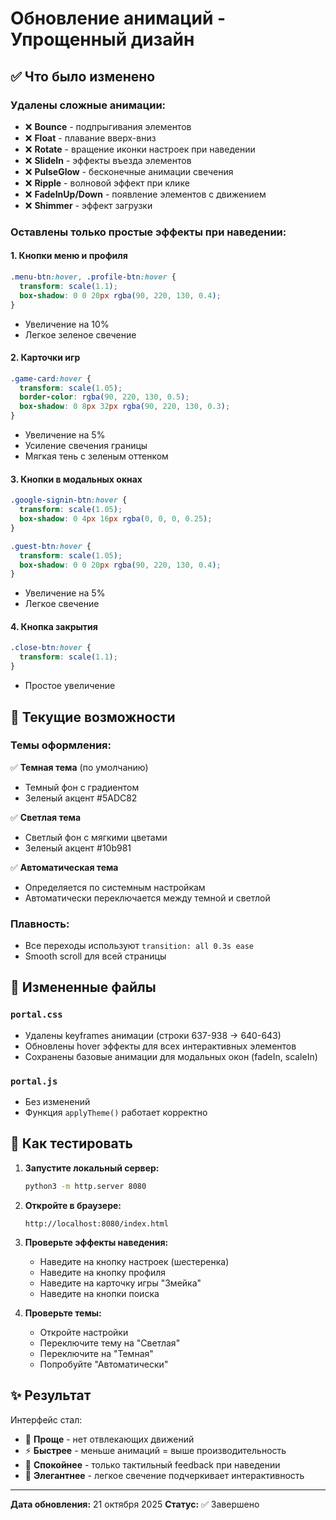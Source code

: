 # Обновление анимаций - Упрощенный дизайн

## ✅ Что было изменено

### Удалены сложные анимации:
- ❌ **Bounce** - подпрыгивания элементов
- ❌ **Float** - плавание вверх-вниз
- ❌ **Rotate** - вращение иконки настроек при наведении
- ❌ **SlideIn** - эффекты въезда элементов
- ❌ **PulseGlow** - бесконечные анимации свечения
- ❌ **Ripple** - волновой эффект при клике
- ❌ **FadeInUp/Down** - появление элементов с движением
- ❌ **Shimmer** - эффект загрузки

### Оставлены только простые эффекты при наведении:

#### 1. **Кнопки меню и профиля**
```css
.menu-btn:hover, .profile-btn:hover {
  transform: scale(1.1);
  box-shadow: 0 0 20px rgba(90, 220, 130, 0.4);
}
```
- Увеличение на 10%
- Легкое зеленое свечение

#### 2. **Карточки игр**
```css
.game-card:hover {
  transform: scale(1.05);
  border-color: rgba(90, 220, 130, 0.5);
  box-shadow: 0 8px 32px rgba(90, 220, 130, 0.3);
}
```
- Увеличение на 5%
- Усиление свечения границы
- Мягкая тень с зеленым оттенком

#### 3. **Кнопки в модальных окнах**
```css
.google-signin-btn:hover {
  transform: scale(1.05);
  box-shadow: 0 4px 16px rgba(0, 0, 0, 0.25);
}

.guest-btn:hover {
  transform: scale(1.05);
  box-shadow: 0 0 20px rgba(90, 220, 130, 0.4);
}
```
- Увеличение на 5%
- Легкое свечение

#### 4. **Кнопка закрытия**
```css
.close-btn:hover {
  transform: scale(1.1);
}
```
- Простое увеличение

## 🎨 Текущие возможности

### Темы оформления:
✅ **Темная тема** (по умолчанию)
- Темный фон с градиентом
- Зеленый акцент #5ADC82

✅ **Светлая тема**
- Светлый фон с мягкими цветами
- Зеленый акцент #10b981

✅ **Автоматическая тема**
- Определяется по системным настройкам
- Автоматически переключается между темной и светлой

### Плавность:
- Все переходы используют `transition: all 0.3s ease`
- Smooth scroll для всей страницы

## 📁 Измененные файлы

### `portal.css`
- Удалены keyframes анимации (строки 637-938 → 640-643)
- Обновлены hover эффекты для всех интерактивных элементов
- Сохранены базовые анимации для модальных окон (fadeIn, scaleIn)

### `portal.js`
- Без изменений
- Функция `applyTheme()` работает корректно

## 🧪 Как тестировать

1. **Запустите локальный сервер:**
   ```bash
   python3 -m http.server 8080
   ```

2. **Откройте в браузере:**
   ```
   http://localhost:8080/index.html
   ```

3. **Проверьте эффекты наведения:**
   - Наведите на кнопку настроек (шестеренка)
   - Наведите на кнопку профиля
   - Наведите на карточку игры "Змейка"
   - Наведите на кнопки поиска

4. **Проверьте темы:**
   - Откройте настройки
   - Переключите тему на "Светлая"
   - Переключите на "Темная"
   - Попробуйте "Автоматически"

## ✨ Результат

Интерфейс стал:
- 🎯 **Проще** - нет отвлекающих движений
- ⚡ **Быстрее** - меньше анимаций = выше производительность
- 🧘 **Спокойнее** - только тактильный feedback при наведении
- 💚 **Элегантнее** - легкое свечение подчеркивает интерактивность

---

**Дата обновления:** 21 октября 2025
**Статус:** ✅ Завершено

